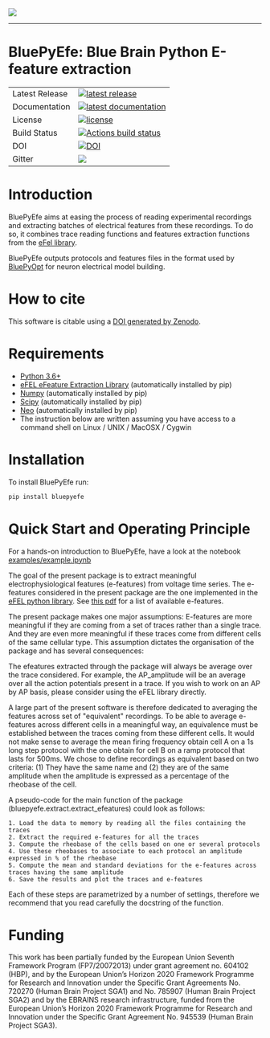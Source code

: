 <img src="docs/source/logo/BluePyEfeBanner.jpg"/>

-----------------

# BluePyEfe: Blue Brain Python E-feature extraction

<table>
<tr>
  <td>Latest Release</td>
  <td>
    <a href="https://pypi.org/project/bluepyefe/">
    <img src="https://img.shields.io/pypi/v/bluepyefe.svg" alt="latest release" />
    </a>
  </td>
</tr>
<tr>
  <td>Documentation</td>
  <td>
    <a href="https://bluepyefe.readthedocs.io/">
    <img src="https://readthedocs.org/projects/bluepyefe/badge/?version=latest" alt="latest documentation" />
    </a>
  </td>
</tr>
<tr>
  <td>License</td>
  <td>
    <a href="https://github.com/BlueBrain/bluepyefe/blob/master/LICENSE.txt">
    <img src="https://img.shields.io/pypi/l/bluepyefe.svg" alt="license" />
    </a>
</td>
</tr>
<tr>
  <td>Build Status</td>
  <td>
   <a href="https://github.com/BlueBrain/BluePyEfe/actions">
    <img src="https://github.com/BlueBrain/BluePyEfe/workflows/Build/badge.svg?branch=master" alt="Actions build status" />
    </a>
  </td>
</tr>
<tr>
<tr>
  <td>DOI</td>
  <td>
    <a href="https://zenodo.org/badge/latestdoi/237923583">
    	<img src="https://zenodo.org/badge/237923583.svg" alt="DOI"/>
    </a>
  </td>
</tr>
<tr>
	<td>Gitter</td>
	<td>
		<a href="https://gitter.im/bluebrain/bluepyefe">
		<img src="https://badges.gitter.im/Join%20Chat.svg">
	</a>
	</td>
</tr>
</table>

Introduction
============

BluePyEfe aims at easing the process of reading experimental recordings and extracting 
batches of electrical features from these recordings. To do so, it combines
 trace reading
functions and features extraction functions from the [eFel library](https://github.com/BlueBrain/eFEL).

BluePyEfe outputs protocols and features files in the format used
by [BluePyOpt](https://github.com/BlueBrain/BluePyOpt) for neuron electrical
 model building.

How to cite
===========
This software is citable using a [DOI generated by Zenodo](https://zenodo.org/record/3728192).

Requirements
============

* [Python 3.6+](https://www.python.org/downloads/release/python-360/)
* [eFEL eFeature Extraction Library](https://github.com/BlueBrain/eFEL) (automatically installed by pip)
* [Numpy](http://www.numpy.org) (automatically installed by pip)
* [Scipy](https://www.scipy.org/) (automatically installed by pip)
* [Neo](https://neo.readthedocs.io/en/stable/) (automatically installed by pip)
* The instruction below are written assuming you have access to a command shell
on Linux / UNIX / MacOSX / Cygwin

Installation
============

To install BluePyEfe run:

```bash
pip install bluepyefe
```

Quick Start and Operating Principle
===========

For a hands-on introduction to BluePyEfe, have a look at the notebook [examples/example.ipynb](examples/example.ipynb)

The goal of the present package is to extract meaningful electrophysiological features (e-features) from voltage time series.
The e-features considered in the present package are the one implemented in the [eFEL python library](https://github.com/BlueBrain/eFEL). See [this pdf](https://bluebrain.github.io/eFEL/efeature-documentation.pdf) for a list of available e-features.

The present package makes one major assumptions: E-features are more meaningful if they are coming from a set of traces rather than a single trace. And they are even more meaningful if these traces come from different cells of the same cellular type.
This assumption dictates the organisation of the package and has several consequences:

The efeatures extracted through the package will always be average over the trace considered. For example, the AP_amplitude will be an average over all the action potentials present in a trace. If you wish to work on an AP by AP basis, please consider using the eFEL library directly. 

A large part of the present software is therefore dedicated to averaging the features across set of "equivalent" recordings. To be able to average e-features across different cells in a meaningful way, an equivalence must be established between the traces coming from these different cells. It would not make sense to average the mean firing frequency obtain cell A on a 1s long step protocol with the one obtain for cell B on a ramp protocol that lasts for 500ms. We chose to define recordings as equivalent based on two criteria: (1) They have the same name and (2) they are of the same amplitude when the amplitude is expressed as a percentage of the rheobase of the cell.

A pseudo-code for the main function of the package (bluepyefe.extract.extract_efeatures) could look as follows:
```
1. Load the data to memory by reading all the files containing the traces
2. Extract the required e-features for all the traces
3. Compute the rheobase of the cells based on one or several protocols
4. Use these rheobases to associate to each protocol an amplitude expressed in % of the rheobase
5. Compute the mean and standard deviations for the e-features across traces having the same amplitude
6. Save the results and plot the traces and e-features
```
Each of these steps are parametrized by a number of settings, therefore we recommend that you read carefully the docstring of the function.

Funding
=======
This work has been partially funded by the European Union Seventh Framework Program (FP7/2007­2013) under grant agreement no. 604102 (HBP), and by the European Union’s Horizon 2020 Framework Programme for Research and Innovation under the Specific Grant Agreements No. 720270 (Human Brain Project SGA1) and No. 785907 (Human Brain Project SGA2) and by the EBRAINS research infrastructure, funded from the European Union’s Horizon 2020 Framework Programme for Research and Innovation under the Specific Grant Agreement No. 945539 (Human Brain Project SGA3).
